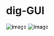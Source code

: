 # dig-GUI
![image](https://user-images.githubusercontent.com/45313904/153761827-c0993e00-0043-40d4-bb5a-dbf9d3177dc2.png)
![image](https://user-images.githubusercontent.com/45313904/153761845-5728a33a-654f-427f-82ac-e238d79501e8.png)
